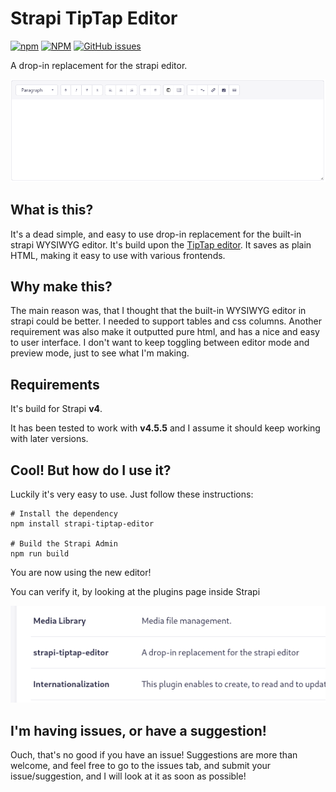 
# Strapi TipTap Editor
[![npm](https://img.shields.io/npm/v/strapi-tiptap-editor)](https://www.npmjs.com/package/strapi-tiptap-editor)
[![NPM](https://img.shields.io/npm/l/strapi-tiptap-editor)](https://www.npmjs.com/package/strapi-tiptap-editor)
[![GitHub issues](https://img.shields.io/github/issues/dasmikko/strapi-tiptap-editor)](https://github.com/dasmikko/strapi-tiptap-editor/issues)

A drop-in replacement for the strapi editor.

![Screenshot of the editor](./screenshot.png?raw=true "Screenshot")

## What is this?
It's a dead simple, and easy to use drop-in replacement for the built-in strapi WYSIWYG editor. It's build upon the [TipTap editor](https://tiptap.dev/).
It saves as plain HTML, making it easy to use with various frontends.


## Why make this?
The main reason was, that I thought that the built-in WYSIWYG editor in strapi could be better. I needed to support tables and css columns. Another requirement was also make it outputted pure html, and has a nice and easy to user interface. I don't want to keep toggling between editor mode and preview mode, just to see what I'm making.

## Requirements
It's build for Strapi **v4**. 

It has been tested to work with **v4.5.5** and I assume it should keep working with later versions.


## Cool! But how do I use it?
Luckily it's very easy to use. Just follow these instructions:

```
# Install the dependency
npm install strapi-tiptap-editor

# Build the Strapi Admin
npm run build
```

You are now using the new editor!

You can verify it, by looking at the plugins page inside Strapi

![Strapi plugin page](./screenshot2.png?raw=true "Screenshot")

## I'm having issues, or have a suggestion!
Ouch, that's no good if you have an issue!
Suggestions are more than welcome, and feel free to go to the issues tab, and submit your issue/suggestion, and I will look at it as soon as possible!

